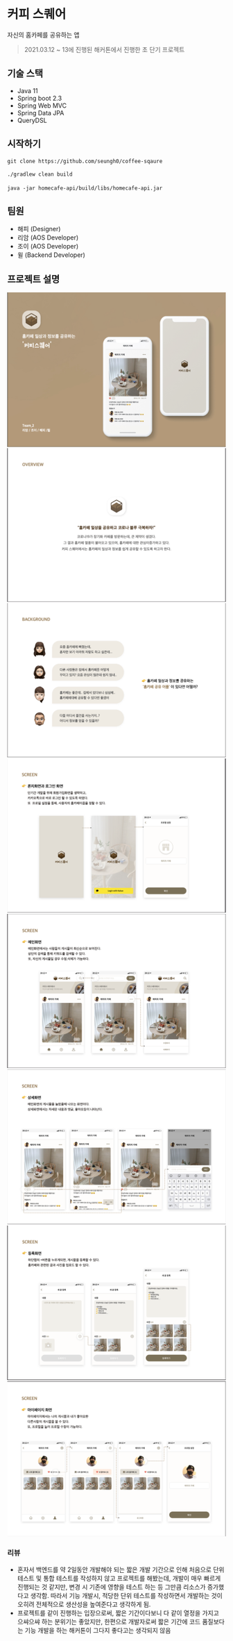 # 커피 스퀘어
자신의 홈카페를 공유하는 앱
> 2021.03.12 ~ 13에 진행된 해커톤에서 진행한 초 단기 프로젝트

## 기술 스택
- Java 11
- Spring boot 2.3
- Spring Web MVC
- Spring Data JPA
- QueryDSL

## 시작하기
```shell
git clone https://github.com/seungh0/coffee-sqaure
```

```shell
./gradlew clean build

java -jar homecafe-api/build/libs/homecafe-api.jar
```

## 팀원
- 해피 (Designer)
- 리암 (AOS Developer)
- 조이 (AOS Developer)
- 윌 (Backend Developer)

## 프로젝트 설명
<img src="/images/1.png"></img>
<img src="/images/2.png"></img>
<img src="/images/3.png"></img>
<img src="/images/4.png"></img>
<img src="/images/5.png"></img>
<img src="/images/6.png"></img>
<img src="/images/7.png"></img>
<img src="/images/8.png"></img>

### 리뷰
- 혼자서 백엔드를 약 2일동안 개발해야 되는 짧은 개발 기간으로 인해 처음으로 단위 테스트 및 통합 테스트를 작성하지 않고 프로젝트를 해봤는데,
개발이 매우 빠르게 진행되는 것 같지만, 변경 시 기존에 영향을 테스트 하는 등 그만큼 리소스가 증가했다고 생각함. 따라서 기능 개발시, 적당한 단위 테스트를 작성하면서 개발하는 것이 오히려 전체적으로 생산성을 높여준다고 생각하게 됨.
- 프로젝트를 같이 진행하는 입장으로써, 짧은 기간이다보니 다 같이 열정을 가지고 으쌰으쌰 하는 분위기는 좋았지만, 한편으로 개발자로써 짧은 기간에 코드 품질보다는 기능 개발을 하는 해커톤이 그다지 좋다고는 생각되지 않음
